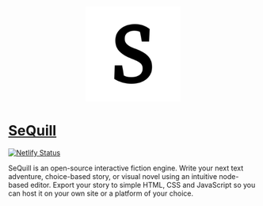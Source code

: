 <p align="center"><img src="public/android-chrome-192x192.png"/></p>

# [SeQuill](https://sequill.app/)

[![Netlify Status](https://api.netlify.com/api/v1/badges/ea19275e-f6f5-4263-8d7c-51f68fd7badb/deploy-status)](https://app.netlify.com/sites/sequill/deploys)

SeQuill is an open-source interactive fiction engine. Write your next text adventure, choice-based story, or visual novel using an intuitive node-based editor. Export your story to simple HTML, CSS and JavaScript so you can host it on your own site or a platform of your choice.
